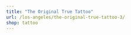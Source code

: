```yaml
---
title: "The Original True Tattoo"
url: /los-angeles/the-original-true-tattoo-3/
shop: tattoo
---
```

